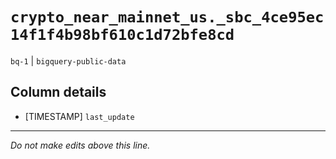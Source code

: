 # `crypto_near_mainnet_us._sbc_4ce95ec14f1f4b98bf610c1d72bfe8cd`
`bq-1` | `bigquery-public-data`

## Column details
* [TIMESTAMP] `last_update`

-------------------------------------------------------------------------------
*Do not make edits above this line.*
